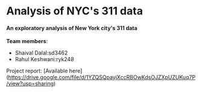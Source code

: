 # Analysis of NYC's 311 data
#### An exploratory analysis of New York city's 311 data

**Team members**:
* Shaival Dalal:sd3462
* Rahul Keshwani:ryk248

Project report: [Available here] (https://drive.google.com/file/d/1YZQSQpayjXccRBOwKdsOJZXpUZUKuq7P/view?usp=sharing)
